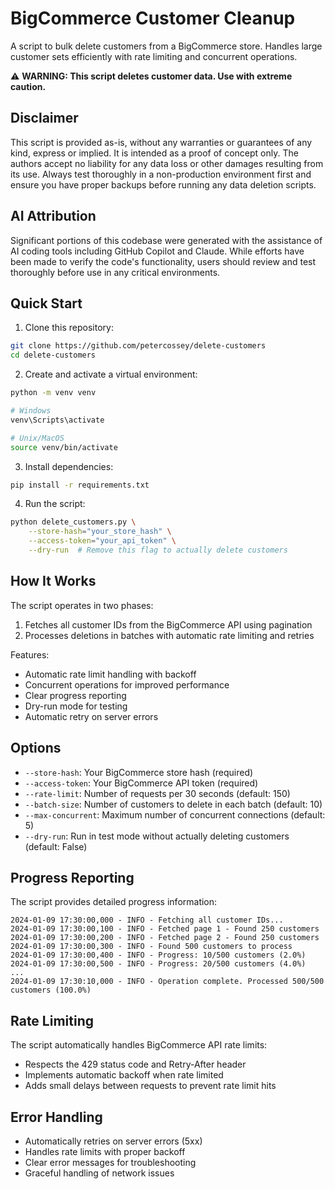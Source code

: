# BigCommerce Customer Cleanup

A script to bulk delete customers from a BigCommerce store. Handles large customer sets efficiently with rate limiting and concurrent operations.

⚠️ **WARNING: This script deletes customer data. Use with extreme caution.**

## Disclaimer

This script is provided as-is, without any warranties or guarantees of any kind, express or implied. It is intended as a proof of concept only. The authors accept no liability for any data loss or other damages resulting from its use. Always test thoroughly in a non-production environment first and ensure you have proper backups before running any data deletion scripts.

## AI Attribution

Significant portions of this codebase were generated with the assistance of AI coding tools including GitHub Copilot and Claude. While efforts have been made to verify the code's functionality, users should review and test thoroughly before use in any critical environments.

## Quick Start

1. Clone this repository:
```bash
git clone https://github.com/petercossey/delete-customers
cd delete-customers
```

2. Create and activate a virtual environment:
```bash
python -m venv venv

# Windows
venv\Scripts\activate

# Unix/MacOS
source venv/bin/activate
```

3. Install dependencies:
```bash
pip install -r requirements.txt
```

4. Run the script:
```bash
python delete_customers.py \
    --store-hash="your_store_hash" \
    --access-token="your_api_token" \
    --dry-run  # Remove this flag to actually delete customers
```

## How It Works

The script operates in two phases:
1. Fetches all customer IDs from the BigCommerce API using pagination
2. Processes deletions in batches with automatic rate limiting and retries

Features:
- Automatic rate limit handling with backoff
- Concurrent operations for improved performance
- Clear progress reporting
- Dry-run mode for testing
- Automatic retry on server errors

## Options

- `--store-hash`: Your BigCommerce store hash (required)
- `--access-token`: Your BigCommerce API token (required)
- `--rate-limit`: Number of requests per 30 seconds (default: 150)
- `--batch-size`: Number of customers to delete in each batch (default: 10)
- `--max-concurrent`: Maximum number of concurrent connections (default: 5)
- `--dry-run`: Run in test mode without actually deleting customers (default: False)

## Progress Reporting

The script provides detailed progress information:
```
2024-01-09 17:30:00,000 - INFO - Fetching all customer IDs...
2024-01-09 17:30:00,100 - INFO - Fetched page 1 - Found 250 customers
2024-01-09 17:30:00,200 - INFO - Fetched page 2 - Found 250 customers
2024-01-09 17:30:00,300 - INFO - Found 500 customers to process
2024-01-09 17:30:00,400 - INFO - Progress: 10/500 customers (2.0%)
2024-01-09 17:30:00,500 - INFO - Progress: 20/500 customers (4.0%)
...
2024-01-09 17:30:10,000 - INFO - Operation complete. Processed 500/500 customers (100.0%)
```

## Rate Limiting

The script automatically handles BigCommerce API rate limits:
- Respects the 429 status code and Retry-After header
- Implements automatic backoff when rate limited
- Adds small delays between requests to prevent rate limit hits

## Error Handling

- Automatically retries on server errors (5xx)
- Handles rate limits with proper backoff
- Clear error messages for troubleshooting
- Graceful handling of network issues
